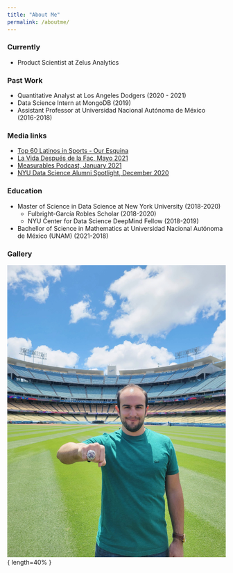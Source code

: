 ```yaml
---
title: "About Me"
permalink: /aboutme/
---
```


### Currently
- Product Scientist at Zelus Analytics


### Past Work

- Quantitative Analyst at Los Angeles Dodgers (2020 - 2021)
- Data Science Intern at MongoDB (2019)
- Assistant Professor at Universidad Nacional Autónoma de México (2016-2018)

### Media links

- [Top 60 Latinos in Sports - Our Esquina](https://ouresquina.com/2021/our-esquinas-top-60-latinos-in-sports/4/)
- [La Vida Después de la Fac, Mayo 2021](https://www.youtube.com/watch?v=NbLrm6Am4Xw)
- [Measurables Podcast, January 2021](https://twitter.com/MeasurablesPod/status/1349385507839553536)
- [NYU Data Science Alumni Spotlight, December 2020](https://nyudatascience.medium.com/data-and-baseball-a-cds-alums-experience-working-for-the-la-dodgers-33ebc142eed8)

### Education 

- Master of Science in Data Science at New York University (2018-2020)
  - Fulbright-García Robles Scholar (2018-2020)
  - NYU Center for Data Science DeepMind Fellow (2018-2019)
- Bachellor of Science in Mathematics at Universidad Nacional Autónoma de México (UNAM) (2021-2018)

### Gallery

![ENG_ring](/assets/images/EstebanRing.jpg){ length=40% }
